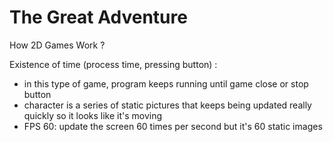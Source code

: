 # The Great Adventure

How 2D Games Work ?

Existence of time (process time, pressing button) : 
  - in this type of game, program keeps running until game close or stop button
  - character is a series of static pictures that keeps being updated really quickly so it looks like it's moving
  - FPS 60: update the screen 60 times per second but it's 60 static images
  
